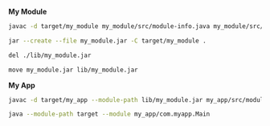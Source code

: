 **My Module**

```bash
javac -d target/my_module my_module/src/module-info.java my_module/src/main/java/com/mypackage/MyClass.java
```

```bash
jar --create --file my_module.jar -C target/my_module .
```

```bash
del ./lib/my_module.jar
```

```bash
move my_module.jar lib/my_module.jar
```

**My App**

```bash
javac -d target/my_app --module-path lib/my_module.jar my_app/src/module-info.java my_app/src/main/java/com/myapp/Main.java
```

```bash
java --module-path target --module my_app/com.myapp.Main    
```

